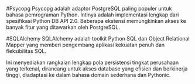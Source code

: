 #Psycopg
Psycopg adalah adaptor PostgreSQL paling populer untuk bahasa pemrograman Python. Intinya adalah implementasi lengkap dari spesifikasi Python DB API 2.0. Beberapa ekstensi memungkinkan akses ke banyak fitur yang ditawarkan oleh PostgreSQL.

#SQLAlchemy
SQLAlchemy adalah toolkit Python SQL dan Object Relational Mapper yang memberi pengembang aplikasi kekuatan penuh dan fleksibilitas SQL.

Ini menyediakan rangkaian lengkap pola persistensi tingkat perusahaan yang terkenal, dirancang untuk akses database yang efisien dan berkinerja tinggi, diadaptasi ke dalam bahasa domain sederhana dan Pythonic.